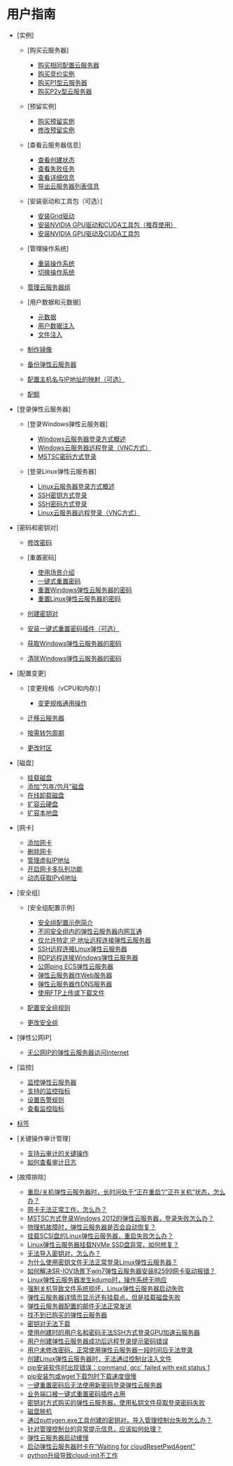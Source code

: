 # 用户指南

-   [实例]
    -   [购买云服务器]
        -   [购买相同配置云服务器](购买相同配置云服务器.md)
        -   [购买竞价实例](购买竞价实例.md)
        -   [购买P1型云服务器](购买P1型云服务器.md)
        -   [购买P2v型云服务器](购买P2v型云服务器.md)

    -   [预留实例]
        -   [购买预留实例](购买预留实例.md)
        -   [修改预留实例](修改预留实例.md)

    -   [查看云服务器信息]
        -   [查看创建状态](查看创建状态.md)
        -   [查看失败任务](查看失败任务.md)
        -   [查看详细信息](查看详细信息.md)
        -   [导出云服务器列表信息](导出云服务器列表信息.md)

    -   [安装驱动和工具包（可选）]
        -   [安装Grid驱动](安装Grid驱动.md)
        -   [安装NVIDIA GPU驱动和CUDA工具包（推荐使用）](安装NVIDIA-GPU驱动和CUDA工具包（推荐使用）.md)
        -   [安装NVIDIA GPU驱动及CUDA工具包](安装NVIDIA-GPU驱动及CUDA工具包.md)

    -   [管理操作系统]
        -   [重装操作系统](重装操作系统.md)
        -   [切换操作系统](切换操作系统.md)

    -   [管理云服务器组](管理云服务器组.md)
    -   [用户数据和元数据]
        -   [元数据](元数据.md)
        -   [用户数据注入](用户数据注入.md)
        -   [文件注入](文件注入.md)

    -   [制作镜像](制作镜像.md)
    -   [备份弹性云服务器](备份弹性云服务器.md)
    -   [配置主机名与IP地址的映射（可选）](配置主机名与IP地址的映射（可选）.md)
    -   [配额](配额.md)

-   [登录弹性云服务器]
    -   [登录Windows弹性云服务器]
        -   [Windows云服务器登录方式概述](Windows云服务器登录方式概述.md)
        -   [Windows云服务器远程登录（VNC方式）](Windows云服务器远程登录（VNC方式）.md)
        -   [MSTSC密码方式登录](MSTSC密码方式登录.md)

    -   [登录Linux弹性云服务器]
        -   [Linux云服务器登录方式概述](Linux云服务器登录方式概述.md)
        -   [SSH密钥方式登录](SSH密钥方式登录.md)
        -   [SSH密码方式登录](SSH密码方式登录.md)
        -   [Linux云服务器远程登录（VNC方式）](Linux云服务器远程登录（VNC方式）.md)


-   [密码和密钥对]
    -   [修改密码](修改密码.md)
    -   [重置密码]
        -   [使用场景介绍](使用场景介绍.md)
        -   [一键式重置密码](一键式重置密码.md)
        -   [重置Windows弹性云服务器的密码](重置Windows弹性云服务器的密码.md)
        -   [重置Linux弹性云服务器的密码](重置Linux弹性云服务器的密码.md)

    -   [创建密钥对](创建密钥对.md)
    -   [安装一键式重置密码插件（可选）](安装一键式重置密码插件（可选）.md)
    -   [获取Windows弹性云服务器的密码](获取Windows弹性云服务器的密码.md)
    -   [清除Windows弹性云服务器的密码](清除Windows弹性云服务器的密码.md)

-   [配置变更]
    -   [变更规格（vCPU和内存）]
        -   [变更规格通用操作](变更规格通用操作.md)

    -   [迁移云服务器](迁移云服务器.md)
    -   [按需转包周期](按需转包周期.md)
    -   [更改时区](更改时区.md)

-   [磁盘]
    -   [挂载磁盘](挂载磁盘.md)
    -   [添加“包年/包月”磁盘](添加-包年-包月-磁盘.md)
    -   [在线卸载磁盘](在线卸载磁盘.md)
    -   [扩容云硬盘](扩容云硬盘.md)
    -   [扩容本地盘](扩容本地盘.md)

-   [网卡]
    -   [添加网卡](添加网卡.md)
    -   [删除网卡](删除网卡.md)
    -   [管理虚拟IP地址](管理虚拟IP地址.md)
    -   [开启网卡多队列功能](开启网卡多队列功能.md)
    -   [动态获取IPv6地址](动态获取IPv6地址.md)

-   [安全组]
    -   [安全组配置示例]
        -   [安全组配置示例简介](安全组配置示例简介.md)
        -   [不同安全组内的弹性云服务器内网互通](不同安全组内的弹性云服务器内网互通.md)
        -   [仅允许特定 IP 地址远程连接弹性云服务器](仅允许特定-IP-地址远程连接弹性云服务器.md)
        -   [SSH远程连接Linux弹性云服务器](SSH远程连接Linux弹性云服务器.md)
        -   [RDP远程连接Windows弹性云服务器](RDP远程连接Windows弹性云服务器.md)
        -   [公网ping ECS弹性云服务器](公网ping-ECS弹性云服务器.md)
        -   [弹性云服务器作Web服务器](弹性云服务器作Web服务器.md)
        -   [弹性云服务器作DNS服务器](弹性云服务器作DNS服务器.md)
        -   [使用FTP上传或下载文件](使用FTP上传或下载文件.md)

    -   [配置安全组规则](配置安全组规则.md)
    -   [更改安全组](更改安全组.md)

-   [弹性公网IP]
    -   [无公网IP的弹性云服务器访问Internet](无公网IP的弹性云服务器访问Internet.md)

-   [监控]
    -   [监控弹性云服务器](监控弹性云服务器.md)
    -   [支持的监控指标](支持的监控指标.md)
    -   [设置告警规则](设置告警规则.md)
    -   [查看监控指标](查看监控指标.md)

-   [标签](标签.md)
-   [关键操作审计管理]
    -   [支持云审计的关键操作](支持云审计的关键操作.md)
    -   [如何查看审计日志](如何查看审计日志.md)

-   [故障排除]
    -   [重启/关机弹性云服务器时，长时间处于“正在重启”/“正在关机”状态，怎么办？](重启-关机弹性云服务器时-长时间处于-正在重启-正在关机-状态-怎么办.md)
    -   [网卡无法正常工作，怎么办？](网卡无法正常工作-怎么办.md)
    -   [MSTSC方式登录Windows 2012的弹性云服务器，登录失败怎么办？](MSTSC方式登录Windows-2012的弹性云服务器-登录失败怎么办.md)
    -   [物理机故障时，弹性云服务器是否会自动恢复？](物理机故障时-弹性云服务器是否会自动恢复.md)
    -   [挂载SCSI盘的Linux弹性云服务器，重启失败怎么办？](挂载SCSI盘的Linux弹性云服务器-重启失败怎么办.md)
    -   [Linux弹性云服务器挂载NVMe SSD盘异常，如何修复？](Linux弹性云服务器挂载NVMe-SSD盘异常-如何修复.md)
    -   [无法导入密钥对，怎么办？](无法导入密钥对-怎么办.md)
    -   [为什么使用密钥文件无法正常登录Linux弹性云服务器？](为什么使用密钥文件无法正常登录Linux弹性云服务器.md)
    -   [如何解决SR-IOV场景下win7弹性云服务器安装82599网卡驱动报错？](如何解决SR-IOV场景下win7弹性云服务器安装82599网卡驱动报错.md)
    -   [Linux弹性云服务器发生kdump时，操作系统无响应](Linux弹性云服务器发生kdump时-操作系统无响应.md)
    -   [强制关机导致文件系统损坏，Linux弹性云服务器启动失败](强制关机导致文件系统损坏-Linux弹性云服务器启动失败.md)
    -   [弹性云服务器详情页显示还有挂载点，但是挂载磁盘失败](弹性云服务器详情页显示还有挂载点-但是挂载磁盘失败.md)
    -   [弹性云服务器配置的邮件无法正常发送](弹性云服务器配置的邮件无法正常发送.md)
    -   [找不到已购买的弹性云服务器](找不到已购买的弹性云服务器.md)
    -   [密钥对无法下载](密钥对无法下载.md)
    -   [使用创建时的用户名和密码无法SSH方式登录GPU加速云服务器](使用创建时的用户名和密码无法SSH方式登录GPU加速云服务器.md)
    -   [用户创建弹性云服务器成功后远程登录提示密码错误](用户创建弹性云服务器成功后远程登录提示密码错误.md)
    -   [用户未修改密码，正常使用弹性云服务器一段时间后无法登录](用户未修改密码-正常使用弹性云服务器一段时间后无法登录.md)
    -   [创建Linux弹性云服务器时，无法通过控制台注入文件](创建Linux弹性云服务器时-无法通过控制台注入文件.md)
    -   [pip安装软件时出现错误：command ´gcc´ failed with exit status 1](pip安装软件时出现错误-command-gcc-failed-with-exit-status-1.md)
    -   [pip安装包或wget下载包时下载速度很慢](pip安装包或wget下载包时下载速度很慢.md)
    -   [一键重置密码后无法使用新密码登录弹性云服务器](一键重置密码后无法使用新密码登录弹性云服务器.md)
    -   [业务端口被一键式重置密码插件占用](业务端口被一键式重置密码插件占用.md)
    -   [密钥对方式购买的弹性云服务器，使用私钥文件获取登录密码失败](密钥对方式购买的弹性云服务器-使用私钥文件获取登录密码失败.md)
    -   [磁盘脱机](磁盘脱机.md)
    -   [通过puttygen.exe工具创建的密钥对，导入管理控制台失败怎么办？](通过puttygen-exe工具创建的密钥对-导入管理控制台失败怎么办.md)
    -   [针对管理控制台的异常提示信息，应该如何处理？](针对管理控制台的异常提示信息-应该如何处理.md)
    -   [弹性云服务器启动缓慢](弹性云服务器启动缓慢.md)
    -   [启动弹性云服务器时卡在“Waiting for cloudResetPwdAgent”](启动弹性云服务器时卡在-Waiting-for-cloudResetPwdAgent.md)
    -   [python升级导致cloud-init不工作](python升级导致cloud-init不工作.md)


